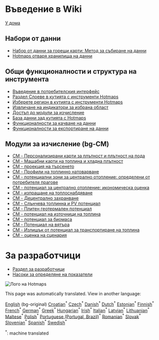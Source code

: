 <h1> Въведение в Wiki </h1><p> <a href="Home">У дома</a> </p><h2> Набори от данни </h2><ul><li> <a href="Hotmaps-data-set-method-of-data-collection">Набор от данни за горещи карти: Метод за събиране на данни</a> </li><li> <a href="Hotmaps-open-data-repositories">Hotmaps отваря хранилища на данни</a> </li></ul><h2> Общи функционалности и структура на инструмента </h2><ul><li> <a href="Introduction-to-user-interface">Въведение в потребителския интерфейс</a> </li><li> <a href="Layers-section-in-the-Hotmaps-toolbox">Раздел Слоеве в кутията с инструменти Hotmaps</a> </li><li> <a href="Select-a-region-in-the-Hotmaps-toolbox">Изберете регион в кутията с инструменти Hotmaps</a> </li><li> <a href="Retrieve-indicators-of-a-selected-area">Извличане на индикатори за избрана област</a> </li><li> <a href="Access-to-calculation-modules">Достъп до модули за изчисление</a> </li><li> <a href="Database-behind-the-Hotmaps-toolbox">База данни зад кутията с Hotmaps</a> </li><li> <a href="Data-upload-functionalities">Функционалности за качване на данни</a> </li><li> <a href="Data-export-functionalities">Функционалности за експортиране на данни</a> </li></ul><h2> Модули за изчисление (bg-CM) </h2><ul><li> <a href="CM-Customized-heat-and-floor-area-density-maps">CM - Персонализирани карти за плътност и плътност на пода</a> </li><li> <a href="CM-Scale-heat-and-cool-density-maps">CM - Мащабни карти на топлина и хладна плътност</a> </li><li> <a href="CM-Demand-projection">CM - проекция на търсенето</a> </li><li> <a href="CM-Heat-load-profiles">CM - Профили на топлинно натоварване</a> </li><li> <a href="CM-District-heating-potential-areas-user-defined-thresholds">CM - потенциални зони за централно отопление: определени от потребителя прагове</a> </li><li> <a href="CM-District-heating-potential-economic-assessment">CM - потенциал за централно отопление: икономическа оценка</a> </li><li> <a href="CM-District-heating-supply-dispatch">CM - изпращане на топлоснабдяване</a> </li><li> <a href="CM-Decentral-heating-supply">CM - Децентрално захранване</a> </li><li> <a href="CM-Solar-thermal-and-PV-potential">CM - Слънчева топлинна и PV потенциал</a> </li><li> <a href="CM-Shallow-geothermal-potential">CM - Плитен геотермален потенциал</a> </li><li> <a href="CM-Heat-source-potential">CM - потенциал на източници на топлина</a> </li><li> <a href="CM-Biomass-potential">CM - потенциал за биомаса</a> </li><li> <a href="CM-Wind-potential">CM - Потенциал на вятъра</a> </li><li> <a href="CM-Excess-heat-transport-potential">CM - Излишък от потенциал за транспортиране на топлина</a> </li><li> <a href="CM-Scenario-assessment">CM - оценка на сценария</a> </li></ul><h1> За разработчици </h1><ul><li> <a href="Developers">Раздел за разработчици</a> </li><li> <a href="Guidelines-for-defining-indicators">Насоки за определяне на показатели</a> </li></ul><p><img alt="Лого на Hotmaps" src="https://www.hotmaps-project.eu/wp-content/uploads/2017/02/logo.svg"/></p>

This page was automatically translated. View in another language:

[English](../en/_Sidebar.md) (bg-original)  [Croatian](../hr/_Sidebar.md)<sup>\*</sup> [Czech](../cs/_Sidebar.md)<sup>\*</sup> [Danish](../da/_Sidebar.md)<sup>\*</sup> [Dutch](../nl/_Sidebar.md)<sup>\*</sup> [Estonian](../et/_Sidebar.md)<sup>\*</sup> [Finnish](../fi/_Sidebar.md)<sup>\*</sup> [French](../fr/_Sidebar.md)<sup>\*</sup> [German](../de/_Sidebar.md)<sup>\*</sup> [Greek](../el/_Sidebar.md)<sup>\*</sup> [Hungarian](../hu/_Sidebar.md)<sup>\*</sup> [Irish](../ga/_Sidebar.md)<sup>\*</sup> [Italian](../it/_Sidebar.md)<sup>\*</sup> [Latvian](../lv/_Sidebar.md)<sup>\*</sup> [Lithuanian](../lt/_Sidebar.md)<sup>\*</sup> [Maltese](../mt/_Sidebar.md)<sup>\*</sup> [Polish](../pl/_Sidebar.md)<sup>\*</sup> [Portuguese (Portugal, Brazil)](../pt/_Sidebar.md)<sup>\*</sup> [Romanian](../ro/_Sidebar.md)<sup>\*</sup> [Slovak](../sk/_Sidebar.md)<sup>\*</sup> [Slovenian](../sl/_Sidebar.md)<sup>\*</sup> [Spanish](../es/_Sidebar.md)<sup>\*</sup> [Swedish](../sv/_Sidebar.md)<sup>\*</sup> 

<sup>\*</sup>: machine translated
